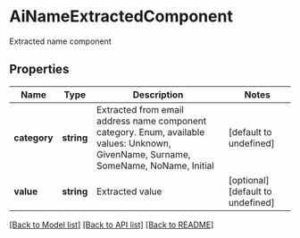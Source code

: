 # AiNameExtractedComponent

Extracted name component             

## Properties
Name | Type | Description | Notes
---- | ---- | ----------- | -----
**category** | **string** | Extracted from email address name component category. Enum, available values: Unknown, GivenName, Surname, SomeName, NoName, Initial | [default to undefined]
**value** | **string** | Extracted value              | [optional] [default to undefined]


[[Back to Model list]](README.md#documentation-for-models) [[Back to API list]](README.md#documentation-for-api-endpoints) [[Back to README]](README.md)
